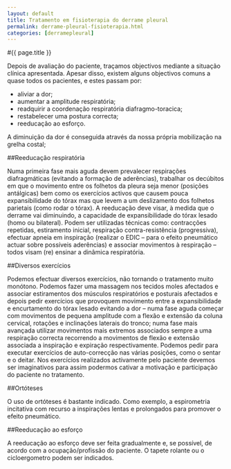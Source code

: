 ```yaml
---
layout: default
title: Tratamento em fisioterapia do derrame pleural
permalink: derrame-pleural-fisioterapia.html
categories: [derramepleural]
---
```


#{{ page.title }}

Depois de avaliação do paciente, traçamos objectivos mediante a situação clínica apresentada. Apesar disso, existem alguns objectivos comuns a quase todos os pacientes, e estes passam por:

* aliviar a dor;
* aumentar a amplitude respiratória;
* readquirir a coordenação respiratória diafragmo-toracica;
* restabelecer uma postura correcta;
* reeducação ao esforço.

A diminuição da dor é conseguida através da nossa própria mobilização na grelha costal;

##Reeducação respiratória

Numa primeira fase mais aguda devem prevalecer respirações diafragmáticas (evitando a formação de aderências), trabalhar os decúbitos em que o movimento entre os folhetos da pleura seja menor (posições antálgicas) bem como os exercícios activos que causem pouca expansibilidade do tórax mas que levem a um deslizamento dos folhetos parietais (como rodar o tórax). A reeducação deve visar, à medida que o derrame vai diminuindo, a capacidade de expansibilidade do tórax lesado (homo ou bilateral). Podem ser utilizadas técnicas como: contracções repetidas, estiramento inicial, respiração contra-resistência (progressiva), efectuar apneia em inspiração (realizar o EDIC – para o efeito pneumático actuar sobre possíveis aderências) e associar movimentos à respiração – todos visam (re) ensinar a dinâmica respiratória.

##Diversos exercícios

Podemos efectuar diversos exercícios, não tornando o tratamento muito monótono. Podemos fazer uma massagem nos tecidos moles afectados e associar estiramentos dos músculos respiratórios e posturais afectados e depois pedir exercícios que provoquem movimento entre a expansibilidade e encurtamento do tórax lesado evitando a dor – numa fase aguda começar com movimentos de pequena amplitude com a flexão e extensão da coluna cervical, rotações e inclinações laterais do tronco; numa fase mais avançada utilizar movimentos mais extremos associados sempre a uma respiração correcta recorrendo a movimentos de flexão e extensão associada a inspiração e expiração respectivamente. Podemos pedir para executar exercícios de auto-correcção nas várias posições, como o sentar e o deitar. Nos exercícios realizados activamente pelo paciente devemos ser imaginativos para assim podermos cativar a motivação e participação do paciente no tratamento.

##Ortóteses

O uso de ortóteses é bastante indicado. Como exemplo, a espirometria incitativa com recurso a inspirações lentas e prolongados para promover o efeito pneumático.

##Reeducação ao esforço

A reeducação ao esforço deve ser feita gradualmente e, se possível, de acordo com a ocupação/profissão do paciente. O tapete rolante ou o cicloergometro podem ser indicados.
